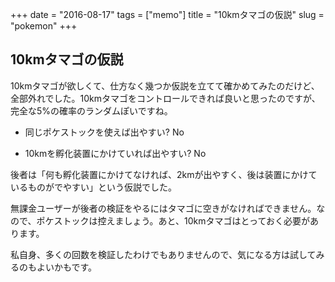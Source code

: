 +++
date = "2016-08-17"
tags =  ["memo"]
title = "10kmタマゴの仮説"
slug = "pokemon"
+++

## 10kmタマゴの仮説	  

10kmタマゴが欲しくて、仕方なく幾つか仮説を立てて確かめてみたのだけど、全部外れでした。10kmタマゴをコントロールできれば良いと思ったのですが、完全な5%の確率のランダムぽいですね。

- 同じポケストックを使えば出やすい? No

- 10kmを孵化装置にかけていれば出やすい? No

後者は「何も孵化装置にかけてなければ、2kmが出やすく、後は装置にかけているものがでやすい」という仮説でした。

無課金ユーザーが後者の検証をやるにはタマゴに空きがなければできません。なので、ポケストックは控えましょう。あと、10kmタマゴはとっておく必要があります。

私自身、多くの回数を検証したわけでもありませんので、気になる方は試してみるのもよいかもです。
	  
